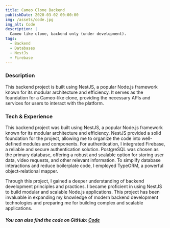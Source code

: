 ```yaml
---
title: Cameo Clone Backend
publishDate: 2020-03-02 00:00:00
img: /assets/code.jpg
img_alt: Code
description: |
  Cameo like clone, backend only (under development).
tags:
  - Backend
  - Databases
  - NestJs
  - Firebase
---
```


### Description

This backend project is built using NestJS, a popular Node.js framework known for its modular architecture and efficiency. It serves as the foundation for a Cameo-like clone, providing the necessary APIs and services for users to interact with the platform.

### Tech & Experience

This backend project was built using NestJS, a popular Node.js framework known for its modular architecture and efficiency. NestJS provided a solid foundation for the project, allowing me to organize the code into well-defined modules and components. For authentication, I integrated Firebase, a reliable and secure authentication solution. PostgreSQL was chosen as the primary database, offering a robust and scalable option for storing user data, video requests, and other relevant information. To simplify database interactions and reduce boilerplate code, I employed TypeORM, a powerful object-relational mapper.

Through this project, I gained a deeper understanding of backend development principles and practices. I became proficient in using NestJS to build modular and scalable Node.js applications. This project has been invaluable in expanding my knowledge of modern backend development technologies and preparing me for building complex and scalable applications.

##### You can also find the code on GitHub: <u>[Code](https://github.com/MilanJulinac42/pozdravzvezda-server)</u>

